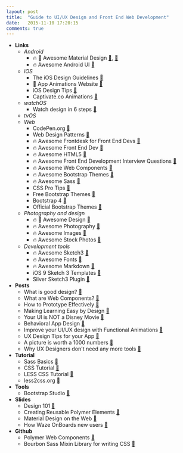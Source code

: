 ```yaml
---
layout: post
title:  "Guide to UI/UX Design and Front End Web Development"
date:   2015-11-10 17:20:15
comments: true
---
```


- **Links**
    - *Android*
        - :fire: :raised_hands: Awesome Material Design [:link:](https://github.com/lightSky/Awesome-MaterialDesign), [:link:](https://github.com/sachin1092/awesome-material)
        - :fire: Awesome Android UI [:link:](https://github.com/wasabeef/awesome-android-ui)
    - *iOS*
        - The iOS Design Guidelines [:link:](http://iosdesign.ivomynttinen.com/?utm_campaign=This%2BWeek%2Bin%2BSwift&utm_medium=email&utm_source=This_Week_in_Swift_56)
        - :raised_hands: App Animations Website [:link:](http://www.appanimations.com/?utm_campaign=This%2BWeek%2Bin%2BSwift&utm_medium=email&utm_source=This_Week_in_Swift_63)
        - iOS Design Tips [:link:](http://ramotion.github.io/iOS-design-tips/) 
        - Captivate.co Animations [:link:](http://capptivate.co/)
    - *watchOS*
        - Watch design in 6 steps [:link:](http://www.blonde.net/blog/2015/11/17/ux-apple-watch-6-step-starter-guide)
    - *tvOS* 
    - *Web*
        - CodePen.org [:link:](http://codepen.io/)
        - Web Design Patterns [:link:](http://codepen.io/patterns/) 
        - :fire: Awesome Frontdesk for Front End Devs [:link:](https://github.com/miripiruni/frontdesk)
        - :fire: Awesome Front End Dev [:link:](https://github.com/dypsilon/frontend-dev-bookmarks)
        - :fire: Awesome HTML5 [:link:](https://github.com/diegocard/awesome-html5)
        - :fire: Awesome Front End Development Interview Questions [:link:](https://github.com/h5bp/Front-end-Developer-Interview-Questions)
        - :fire: Awesome Web Components [:link:](https://github.com/mateusortiz/webcomponents-the-right-way)
        - :fire: Awesome Bootstrap Themes [:link:](https://github.com/therebelrobot/awesome-bootstrap)
        - :fire: Awesome Sass [:link:](https://github.com/HugoGiraudel/awesome-sass)
        - CSS Pro Tips [:link:](https://github.com/AllThingsSmitty/css-protips)
        - Free Bootstrap Themes [:link:](http://startbootstrap.com/template-categories/all/)
        - Bootstrap 4 [:link:](http://blog.getbootstrap.com/2015/08/19/bootstrap-4-alpha/)
        - Official Bootstrap Themes [:link:](http://themes.getbootstrap.com/)
    - *Photography and design*
        - :fire: :raised_hands: Awesome Design [:link:](https://github.com/troyericg/awesome-design)
        - :fire: Awesome Photography [:link:](https://github.com/Syskaw/awesome-OpenSourcePhotography/)
        - :fire: Awesome Images [:link:](https://github.com/heyalexej/awesome-images)
        - :fire: Awesome Stock Photos [:link:](https://github.com/neutraltone/awesome-stock-resources)
    - *Development tools*
        - :fire: Awesome Sketch3 [:link:](https://github.com/diessica/awesome-sketch)
        - :fire: Awesome Fonts [:link:](https://github.com/brabadu/awesome-fonts)
        - :fire: Awesome Markdown [:link:](https://github.com/writekit/awesome-markdown)
        - iOS 9 Sketch 3 Templates [:link:](http://facebook.github.io/design/ios9.html)
        - Silver Sketch3 Plugin [:link:](https://medium.com/@abynim/introducing-silver-lightweight-mobile-prototyping-in-sketch-3-cee46d267f1f#.o9bxisuvt)
- **Posts**
    - What is good design? [:page_facing_up:](https://medium.com/the-year-of-the-looking-glass/good-design-a89c15136ba6#.347gdli6x)
    - What are Web Components? [:page_facing_up:](https://css-tricks.com/modular-future-web-components/)
    - How to Prototype Effectively [:page_facing_up:](https://medium.com/@sophie_paxtonUX/effective-prototyping-ad97d2f469a0)
    - Making Learning Easy by Design [:page_facing_up:](https://medium.com/google-design/designing-a-ux-for-learning-ebed4fa0a798) 
    - Your UI is NOT a Disney Movie [:page_facing_up:](https://medium.com/startups-venture-capital/your-ui-isn-t-a-disney-movie-703f7fbd24d2#.ymwftlxi2)
    - Behavioral App Design [:page_facing_up:](https://medium.com/swlh/a-behavioral-approach-to-product-design-166d22628970#.a6pf6wvw4)
    - Improve your UI/UX design with Functional Animations [:page_facing_up:](https://visualhierarchy.co/blog/improve-your-ux-functional-animations/)
    - UX Design Tips for your App [:page_facing_up:](https://medium.com/@InVisionApp/ux-design-tips-for-your-app-8203107c77eb)
    - A picture is worth a 1000 numbers [:page_facing_up:](https://blog.growth.supply/the-psychology-of-numbers-in-design-d6a7a011e8b1)
    - Why UX Designers don't need any more tools [:page_facing_up:](https://medium.com/@HelloAlexIvanov/why-ux-designers-don-t-need-more-ux-design-tools-2e2db797955e#.2rt0lnj89)
- **Tutorial**
    - Sass Basics [:link:](http://sass-lang.com/guide)
    - CSS Tutorial [:link:](http://www.csstutorial.net/)
    - LESS CSS Tutorial [:link:](http://lesscss.org/)
    - less2css.org [:link:](http://less2css.org/)
- **Tools**
    - Bootstrap Studio [:link:](http://bootstrapstudio.io/#features)
- **Slides**
    - Design 101 [:floppy_disk:](https://speakerdeck.com/mennenia/a-journey-in-design)
    - Creating Reusable Polymer Elements [:floppy_disk:](https://speakerdeck.com/addyosmani/creating-reusable-polymer-elements)
    - Material Design on the Web [:floppy_disk:](https://speakerdeck.com/addyosmani/material-design-for-the-web)
    - How Waze OnBoards new users [:floppy_disk:](http://www.useronboard.com/how-waze-onboards-new-users/?utm_campaign=iOS%25252BDev%25252BWeekly&utm_medium=email&utm_source=iOS_Dev_Weekly_Issue_225)
- **Github**
    - Polymer Web Components [:link:](https://github.com/Polymer/polymer)
    - Bourbon Sass Mixin Library for writing CSS [:link:](http://bourbon.io/)

